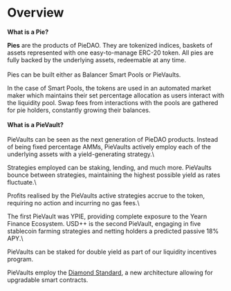 # Overview

**What is a Pie?**

**Pies** are the products of PieDAO. They are tokenized indices, baskets of assets represented with one easy-to-manage ERC-20 token. All pies are fully backed by the underlying assets, redeemable at any time.\
\
Pies can be built either as Balancer Smart Pools or PieVaults.

In the case of Smart Pools, the tokens are used in an automated market maker which maintains their set percentage allocation as users interact with the liquidity pool. Swap fees from interactions with the pools are gathered for pie holders, constantly growing their balances.\
\
**What is a PieVault?**\
\
PieVaults can be seen as the next generation of PieDAO products. Instead of being fixed percentage AMMs, PieVaults actively employ each of the underlying assets with a yield-generating strategy.\


Strategies employed can be staking, lending, and much more. PieVaults bounce between strategies, maintaining the highest possible yield as rates fluctuate.\


Profits realised by the PieVaults active strategies accrue to the token, requiring no action and incurring no gas fees.\


The first PieVault was YPIE, providing complete exposure to the Yearn Finance Ecosystem. USD++ is the second PieVault, engaging in five stablecoin farming strategies and netting holders a predicted passive 18% APY.\


PieVaults can be staked for double yield as part of our liquidity incentives program.

PieVaults employ the [Diamond Standard](https://medium.com/@mudgen/why-make-a-diamond-ee6c28d58b63), a new architecture allowing for upgradable smart contracts.
